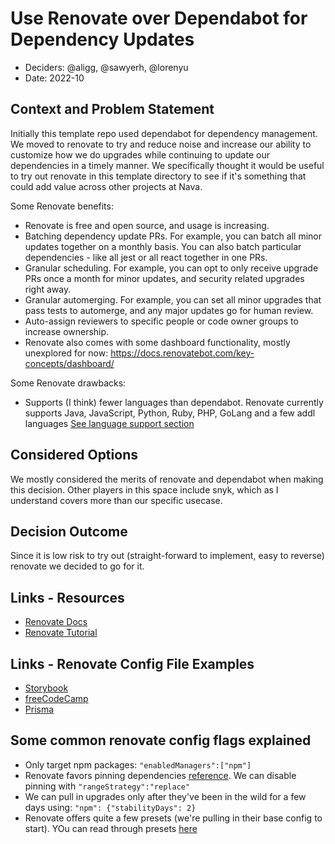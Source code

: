 # Use Renovate over Dependabot for Dependency Updates

* Deciders: @aligg, @sawyerh, @lorenyu
* Date: 2022-10


## Context and Problem Statement
Initially this template repo used dependabot for dependency management. We moved to renovate to try and reduce noise and increase our ability to customize how we do upgrades while continuing to update our dependencies in a timely manner. We specifically thought it would be useful to try out renovate in this template directory to see if it's something that could add value across other projects at Nava.

Some Renovate benefits: 
* Renovate is free and open source, and usage is increasing.
* Batching dependency update PRs. For example, you can batch all minor updates together on a monthly basis. You can also batch particular dependencies - like all jest or all react together in one PRs. 
* Granular scheduling. For example, you can opt to only receive upgrade PRs once a month for minor updates, and security related upgrades right away. 
* Granular automerging. For example, you can set all minor upgrades that pass tests to automerge, and any major updates go for human review. 
* Auto-assign reviewers to specific people or code owner groups to increase ownership.
* Renovate also comes with some dashboard functionality, mostly unexplored for now: https://docs.renovatebot.com/key-concepts/dashboard/

Some Renovate drawbacks: 
* Supports (I think) fewer languages than dependabot. Renovate currently supports Java, JavaScript, Python, Ruby, PHP, GoLang and a few addl languages [See language support section](https://docs.renovatebot.com/)

## Considered Options
We mostly considered the merits of renovate and dependabot when making this decision. Other players in this space include snyk, which as I understand covers more than our specific usecase. 

## Decision Outcome
Since it is low risk to try out (straight-forward to implement, easy to reverse) renovate we decided to go for it.

## Links - Resources
* [Renovate Docs](https://docs.renovatebot.com/)
* [Renovate Tutorial](https://github.com/renovatebot/tutorial)

## Links - Renovate Config File Examples
* [Storybook](https://github.com/storybookjs/storybook/blob/next/.github/renovate.json5)
* [freeCodeCamp](https://github.com/freeCodeCamp/freeCodeCamp/blob/22bb60196ab63160a5e4242da6eca31536d380e1/renovate.json)
* [Prisma](https://github.com/prisma/prisma/blob/6ec631c27446baed0a65d8ddc01cb26fab776572/.github/renovate.json)

## Some common renovate config flags explained
- Only target npm packages: `"enabledManagers":["npm"]`
- Renovate favors pinning dependencies [reference](https://docs.renovatebot.com/dependency-pinning/). We can disable pinning with `"rangeStrategy":"replace"`
- We can pull in upgrades only after they've been in the wild for a few days using: `"npm": {"stabilityDays": 2}`
- Renovate offers quite a few presets (we're pulling in their base config to start). YOu can read through presets [here](https://docs.renovatebot.com/presets-config/)